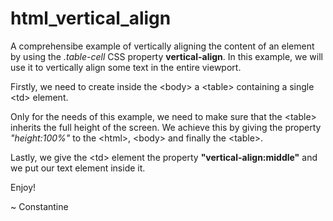 # html_vertical_align

A comprehensibe example of vertically aligning the content of an element by using the *.table-cell* CSS property **vertical-align**.
In this example, we will use it to vertically align some text in the entire viewport.

Firstly, we need to create inside the \<body\> a \<table\> containing a single \<td\> element.

Only for the needs of this example, we need to make sure that the \<table\> inherits the full height of the screen. We achieve this by giving the property *"height:100%"* to the \<html\>, \<body\> and finally the \<table\>.

Lastly, we give the  \<td\> element the property **"vertical-align:middle"** and we put our text element inside it.

Enjoy!

~ Constantine
